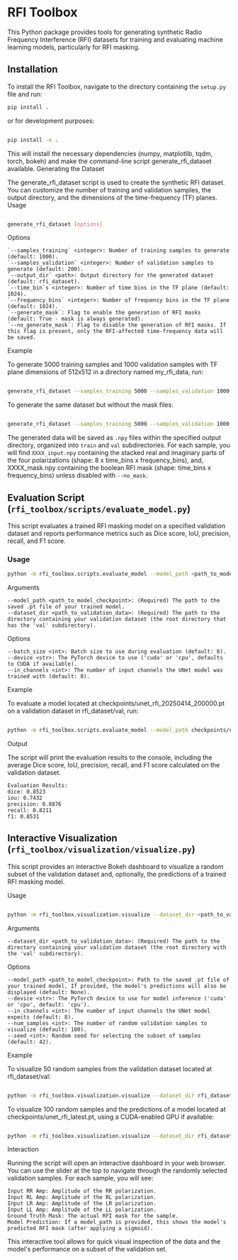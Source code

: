 # RFI Toolbox

This Python package provides tools for generating synthetic Radio Frequency Interference (RFI) datasets for training and evaluating machine learning models, particularly for RFI masking.

## Installation

To install the RFI Toolbox, navigate to the directory containing the `setup.py` file and run:

```bash
pip install .
```
or for development purposes:

```bash

pip install -e .
```

This will install the necessary dependencies (numpy, matplotlib, tqdm, torch, bokeh) and make the command-line script generate_rfi_dataset available.
Generating the Dataset

The generate_rfi_dataset script is used to create the synthetic RFI dataset. You can customize the number of training and validation samples, the output directory, and the dimensions of the time-frequency (TF) planes.
Usage

```bash

generate_rfi_dataset [options]

```
Options

    `--samples_training` <integer>: Number of training samples to generate (default: 1000).
    `--samples_validation` <integer>: Number of validation samples to generate (default: 200).
    `--output_dir` <path>: Output directory for the generated dataset (default: rfi_dataset).
    `--time_bin`s <integer>: Number of time bins in the TF plane (default: 1024).
    `--frequency_bins` <integer>: Number of frequency bins in the TF plane (default: 1024).
    `--generate_mask`: Flag to enable the generation of RFI masks (default: True - mask is always generated).
    `--no_generate_mask`: Flag to disable the generation of RFI masks. If this flag is present, only the RFI-affected time-frequency data will be saved.

Example

To generate 5000 training samples and 1000 validation samples with TF plane dimensions of 512x512 in a directory named my_rfi_data, run:
```bash

generate_rfi_dataset --samples_training 5000 --samples_validation 1000 --output_dir my_rfi_data --time_bins 512 --frequency_bins 512
```

To generate the same dataset but without the mask files:
```bash

generate_rfi_dataset --samples_training 5000 --samples_validation 1000 --output_dir my_rfi_data --time_bins 512 --frequency_bins 512 --no_mask
```

The generated data will be saved as `.npy` files within the specified output directory, organized into `train` and `val` subdirectories. For each sample, you will find `XXXX_input.npy` containing the stacked real and imaginary parts of the four polarizations (shape: 8 x time_bins x frequency_bins), and, XXXX_mask.npy containing the boolean RFI mask (shape: time_bins x frequency_bins) unless disabled with `--no_mask`.


## Evaluation Script (`rfi_toolbox/scripts/evaluate_model.py`)

This script evaluates a trained RFI masking model on a specified validation dataset and reports performance metrics such as Dice score, IoU, precision, recall, and F1 score.

### Usage

```bash
python -m rfi_toolbox.scripts.evaluate_model --model_path <path_to_model_checkpoint> --dataset_dir <path_to_validation_data> [options]
```

Arguments

    --model_path <path_to_model_checkpoint>: (Required) The path to the saved .pt file of your trained model.
    --dataset_dir <path_to_validation_data>: (Required) The path to the directory containing your validation dataset (the root directory that has the 'val' subdirectory).

Options

    --batch_size <int>: Batch size to use during evaluation (default: 8).
    --device <str>: The PyTorch device to use ('cuda' or 'cpu', defaults to CUDA if available).
    --in_channels <int>: The number of input channels the UNet model was trained with (default: 8).

Example

To evaluate a model located at checkpoints/unet_rfi_20250414_200000.pt on a validation dataset in rfi_dataset/val, run:
```bash

python -m rfi_toolbox.scripts.evaluate_model --model_path checkpoints/unet_rfi_20250414_200000.pt --dataset_dir rfi_dataset/val --batch_size 16 --device cuda
```

Output

The script will print the evaluation results to the console, including the average Dice score, IoU, precision, recall, and F1 score calculated on the validation dataset.
```
Evaluation Results:
dice: 0.8523
iou: 0.7432
precision: 0.8876
recall: 0.8211
f1: 0.8531
```

## Interactive Visualization (`rfi_toolbox/visualization/visualize.py`)

This script provides an interactive Bokeh dashboard to visualize a random subset of the validation dataset and, optionally, the predictions of a trained RFI masking model.

Usage
```bash

python -m rfi_toolbox.visualization.visualize --dataset_dir <path_to_validation_data> [options]
```
Arguments

    --dataset_dir <path_to_validation_data>: (Required) The path to the directory containing your validation dataset (the root directory with the 'val' subdirectory).

Options

    --model_path <path_to_model_checkpoint>: Path to the saved .pt file of your trained model. If provided, the model's predictions will also be displayed (default: None).
    --device <str>: The PyTorch device to use for model inference ('cuda' or 'cpu', default: 'cpu').
    --in_channels <int>: The number of input channels the UNet model expects (default: 8).
    --num_samples <int>: The number of random validation samples to visualize (default: 100).
    --seed <int>: Random seed for selecting the subset of samples (default: 42).

Example

To visualize 50 random samples from the validation dataset located at rfi_dataset/val:
```bash

python -m rfi_toolbox.visualization.visualize --dataset_dir rfi_dataset/val --num_samples 50
```
To visualize 100 random samples and the predictions of a model located at checkpoints/unet_rfi_latest.pt, using a CUDA-enabled GPU if available:
```bash

python -m rfi_toolbox.visualization.visualize --dataset_dir rfi_dataset/val --model_path checkpoints/unet_rfi_latest.pt --device cuda --num_samples 100
```
Interaction

Running the script will open an interactive dashboard in your web browser. You can use the slider at the top to navigate through the randomly selected validation samples. For each sample, you will see:

    Input RR Amp: Amplitude of the RR polarization.
    Input RL Amp: Amplitude of the RL polarization.
    Input LR Amp: Amplitude of the LR polarization.
    Input LL Amp: Amplitude of the LL polarization.
    Ground Truth Mask: The actual RFI mask for the sample.
    Model Prediction: If a model_path is provided, this shows the model's predicted RFI mask (after applying a sigmoid).

This interactive tool allows for quick visual inspection of the data and the model's performance on a subset of the validation set.
